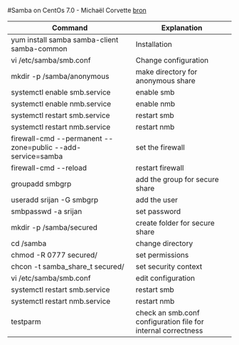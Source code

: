 #Samba on CentOs 7.0 - Michaël Corvette
[bron](http://http://www.howtoforge.com/samba-server-installation-and-configuration-on-centos-7)

| Command | Explanation |
|--------|--------|
|yum install samba samba-client samba-common| Installation|
|vi /etc/samba/smb.conf| Change configuration|
|mkdir -p /samba/anonymous| make directory for anonymous share|
|systemctl enable smb.service| enable smb |
|systemctl enable nmb.service| enable nmb |
|systemctl restart smb.service| restart smb|
|systemctl restart nmb.service| restart nmb|
|firewall-cmd --permanent --zone=public --add-service=samba| set the firewall|
|firewall-cmd --reload| restart firewall|
|groupadd smbgrp| add the group for secure share|
|useradd srijan -G smbgrp| add the user|
|smbpasswd -a srijan| set password|
|mkdir -p /samba/secured| create folder for secure share|
|cd /samba| change directory|
|chmod -R 0777 secured/| set permissions|
|chcon -t samba_share_t secured/| set security context|
|vi /etc/samba/smb.conf| edit configuration|
|systemctl restart smb.service| restart smb|
|systemctl restart nmb.service| restart nmb|
|testparm| check an smb.conf configuration file for internal correctness|


